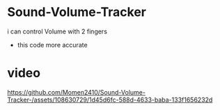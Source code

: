 # Sound-Volume-Tracker

i can control Volume with 2 fingers
- this code more accurate
  
# video

https://github.com/Momen2410/Sound-Volume-Tracker-/assets/108630729/1d45d6fc-588d-4633-baba-133f1656232d

